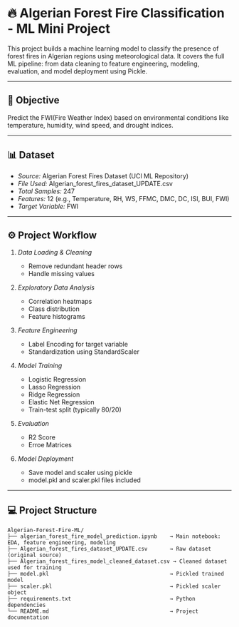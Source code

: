 # 🔥 Algerian Forest Fire Classification - ML Mini Project

This project builds a machine learning model to classify the presence of forest fires in Algerian regions using meteorological data. It covers the full ML pipeline: from data cleaning to feature engineering, modeling, evaluation, and model deployment using Pickle.

---

## 🧠 Objective

Predict the FWI(Fire Weather Index) based on environmental conditions like temperature, humidity, wind speed, and drought indices.

---

## 📊 Dataset

- *Source:* Algerian Forest Fires Dataset (UCI ML Repository)
- *File Used:* Algerian_forest_fires_dataset_UPDATE.csv
- *Total Samples:* 247
- *Features:* 12 (e.g., Temperature, RH, WS, FFMC, DMC, DC, ISI, BUI, FWI)
- *Target Variable:* FWI

---

## ⚙ Project Workflow

1. *Data Loading & Cleaning*
   - Remove redundant header rows
   - Handle missing values

2. *Exploratory Data Analysis*
   - Correlation heatmaps
   - Class distribution
   - Feature histograms

3. *Feature Engineering*
   - Label Encoding for target variable
   - Standardization using StandardScaler

4. *Model Training*
   - Logistic Regression
   - Lasso Regression
   - Ridge Regression
   - Elastic Net Regression
   - Train-test split (typically 80/20)

5. *Evaluation*
   - R2 Score
   - Erroe Matrices

6. *Model Deployment*
   - Save model and scaler using pickle
   - model.pkl and scaler.pkl files included

---

## 💻 Project Structure

```
Algerian-Forest-Fire-ML/
├── algerian_forest_fire_model_prediction.ipynb    → Main notebook: EDA, feature engineering, modeling
├── Algerian_forest_fires_dataset_UPDATE.csv       → Raw dataset (original source)
├── Algerian_forest_fires_model_cleaned_dataset.csv → Cleaned dataset used for training
├── model.pkl                                      → Pickled trained model
├── scaler.pkl                                     → Pickled scaler object
├── requirements.txt                               → Python dependencies
└── README.md                                      → Project documentation
```
